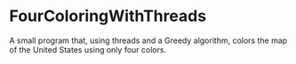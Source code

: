 FourColoringWithThreads
=======================

A small program that, using threads and a Greedy algorithm, colors the map of the United States using only four colors.
